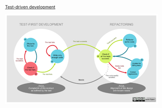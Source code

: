 [Test-driven development](https://en.wikipedia.org/wiki/Test-driven_development)

![TDD Global Lifecycle](./images/TDD_Global_Lifecycle.png)
